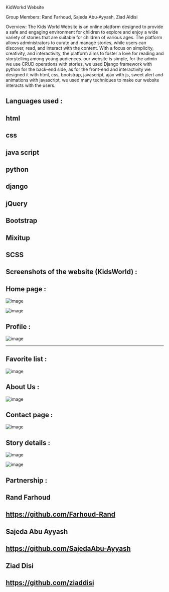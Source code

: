 KidWorkd Website

Group Members: Rand Farhoud, Sajeda Abu-Ayyash, Ziad Aldisi

Overview:
The Kids World Website is an online platform designed to provide a safe and engaging environment for children to explore and enjoy a wide variety of stories that are suitable for children of various ages. The platform allows administrators to curate and manage stories, while users can discover, read, and interact with the content. With a focus on simplicity, creativity, and interactivity, the platform aims to foster a love for reading and storytelling among young audiences.
our website is simple, for the admin we use CRUD operations with stories, we used Django framework with python for the back-end side, as for the front-end and interactivity we designed it with html, css, bootstrap, javascript, ajax with js, sweet alert and animations with javascript, we used many techniques to make our website interacts with the users.


Languages used :
---

html
---
css
---
java script
---
python
---
django
---
 jQuery
 ---
Bootstrap
---
Mixitup
---
SCSS
---


Screenshots of the website (KidsWorld) :
---

Home page :
---

![image](https://github.com/Farhoud-Rand/KidsWorld/assets/162067676/0ce8ef08-1b9e-448e-a3ba-885a802637f8)

![image](https://github.com/Farhoud-Rand/KidsWorld/assets/162067676/e7915464-0dca-4c6f-96b4-0c93d5ce2334)





Profile :
---

![image](https://github.com/Farhoud-Rand/KidsWorld/assets/162067676/8cd6959c-152c-4b66-9377-5dce839a8927)

---

Favorite list :
---

![image](https://github.com/Farhoud-Rand/KidsWorld/assets/162067676/077fe1fe-6904-4cbe-9dc6-33a7e3df136d)

About Us :
---

![image](https://github.com/Farhoud-Rand/KidsWorld/assets/162067676/3c17069c-74d6-408c-a87f-863ae93bb3f5)

Contact page :
---

![image](https://github.com/Farhoud-Rand/KidsWorld/assets/162067676/a61eeab2-77f2-42d0-9efc-271cef5afc02)


Story details :
---

![image](https://github.com/Farhoud-Rand/KidsWorld/assets/162067676/88cc0196-5d74-48d1-bd0c-b7cbf871ebee)


![image](https://github.com/Farhoud-Rand/KidsWorld/assets/162067676/92dd8bec-9e64-45a8-b648-a14e361170fb)



Partnership :
---

Rand Farhoud 
---
https://github.com/Farhoud-Rand
---

Sajeda Abu Ayyash
---
https://github.com/SajedaAbu-Ayyash
---

Ziad Disi
---
https://github.com/ziaddisi
---

